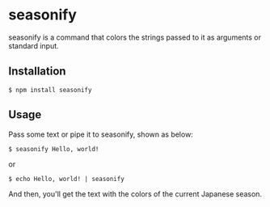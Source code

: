 # seasonify
seasonify is a command that colors the strings passed to it as arguments or standard input.
## Installation
```
$ npm install seasonify
```
## Usage
Pass some text or pipe it to seasonify, shown as below:  
```
$ seasonify Hello, world!
```
or
```
$ echo Hello, world! | seasonify
```
And then, you'll get the text with the colors of the current Japanese season.
